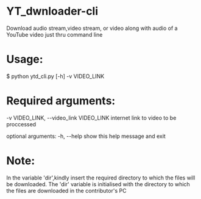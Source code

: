 # YT_dwnloader-cli

Download audio stream,video stream, or video along with audio of a YouTube video just thru command line
# Usage:

$ python ytd_cli.py [-h] -v VIDEO_LINK
 # Required arguments:
   -v VIDEO_LINK, --video_link VIDEO_LINK
                        internet link to video to be proccessed
                        
optional arguments:
  -h, --help            show this help message and exit
  
# Note:
In the variable 'dir',kindly insert the required directory to which the files will be downloaded.
The 'dir' variable is initialised with the directory to which the files are downloaded in the contributor's PC
